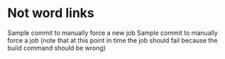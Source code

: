 # Not word links

Sample commit to manually force a new job
Sample commit to manually force a job 
(note that at this point in time the job should fail 
because the build command should be wrong)
